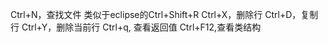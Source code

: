 Ctrl+N，查找文件 类似于eclipse的Ctrl+Shift+R
Ctrl+X，删除行
Ctrl+D，复制行
Ctrl+Y，删除当前行
Ctrl+q, 查看返回值
Ctrl+F12,查看类结构
